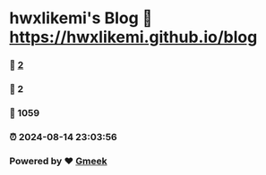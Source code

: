 # hwxlikemi's Blog :link: https://hwxlikemi.github.io/blog 
### :page_facing_up: [2](https://hwxlikemi.github.io/blog/tag.html) 
### :speech_balloon: 2 
### :hibiscus: 1059 
### :alarm_clock: 2024-08-14 23:03:56 
### Powered by :heart: [Gmeek](https://github.com/Meekdai/Gmeek)
